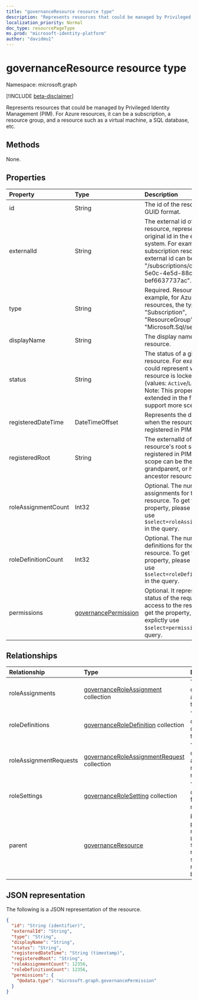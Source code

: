 ```yaml
---
title: "governanceResource resource type"
description: "Represents resources that could be managed by Privileged Identity Management (PIM). For Azure resources, it can be a subscription, a resource group, and a resource such as a virtual machine, a SQL database, etc."
localization_priority: Normal
doc_type: resourcePageType
ms.prod: "microsoft-identity-platform"
author: "davidmu1"
---
```


# governanceResource resource type

Namespace: microsoft.graph

[!INCLUDE [beta-disclaimer](../../includes/beta-disclaimer.md)]

Represents resources that could be managed by Privileged Identity Management (PIM). For Azure resources, it can be a subscription, a resource group, and a resource such as a virtual machine, a SQL database, etc.


## Methods

None.

## Properties
| Property	        |Type	      |Description|
|:------------------|:----------|:----------|
|id                 |String     |The id of the resource. It is in GUID format.|
|externalId           |String   |The external id of the resource, representing its original id in the external system. For example, a subscription resource's external id can be "/subscriptions/c14ae696-5e0c-4e5d-88cc-bef6637737ac". |
|type               |String     |Required. Resource type. For example, for Azure resources, the type could be "Subscription", "ResourceGroup", "Microsoft.Sql/server", etc.|
|displayName        |String     |The display name of the resource.|
|status             |String     |The status of a given resource. For example, it could represent whether the resource is locked or not (values: `Active`/`Locked`). Note: This property may be extended in the future to support more scenarios.|
|registeredDateTime|DateTimeOffset      |Represents the date time when the resource is registered in PIM.|
|registeredRoot|String      |The externalId of the resource's root scope that is registered in PIM. The root scope can be the parent, grandparent, or higher ancestor resources.|
|roleAssignmentCount|Int32      |Optional. The number of role assignments for the given resource. To get the property, please explictly use `$select=roleAssignmentCount` in the query.|
|roleDefinitionCount|Int32      |Optional. The number of role definitions for the given resource. To get the property, please explictly use `$select=roleDefinitionCount` in the query.|
|permissions|[governancePermission](../resources/governancepermission.md)      |Optional. It represents the status of the requestor's access to the resource.To get the property, please explictly use `$select=permissions` in the query.|

## Relationships
| Relationship   | Type	                                        |Description|
|:---------------|:---------------------------------------------|:----------|
|roleAssignments |[governanceRoleAssignment](../resources/governanceroleassignment.md) collection|The collection of role assignments for the resource.|
|roleDefinitions |[governanceRoleDefinition](../resources/governanceroledefinition.md) collection|The collection of role defintions for the resource.|
|roleAssignmentRequests |[governanceRoleAssignmentRequest](../resources/governanceroleassignmentrequest.md) collection|The collection of role assignment requests for the resource.|
|roleSettings |[governanceRoleSetting](../resources/governancerolesetting.md) collection|The collection of role settings for the resource.|
|parent          |[governanceResource](../resources/governanceresource.md)           |Read-only. The parent resource. for `pimforazurerbac` scenario, it can represent the subscription the resource belongs to.|

## JSON representation

The following is a JSON representation of the resource.

<!-- {
  "blockType": "resource",
  "keyProperty": "id",
  "optionalProperties": [

  ],
  "@odata.type": "microsoft.graph.governanceResource"
}-->
```json
{
  "id": "String (identifier)",
  "externalId": "String",
  "type": "String",
  "displayName": "String",
  "status": "String",
  "registeredDateTime": "String (timestamp)",
  "registeredRoot": "String",
  "roleAssignmentCount": 12356,
  "roleDefinitionCount": 12356,
  "permissions": {
    "@odata.type": "microsoft.graph.governancePermission"
  }
}

```
<!-- uuid: 8fcb5dbc-d5aa-4681-8e31-b001d5168d79
2015-10-25 14:57:30 UTC -->
<!--
{
  "type": "#page.annotation",
  "description": "governanceResource",
  "keywords": "",
  "section": "documentation",
  "tocPath": "",
  "suppressions": []
}
-->
